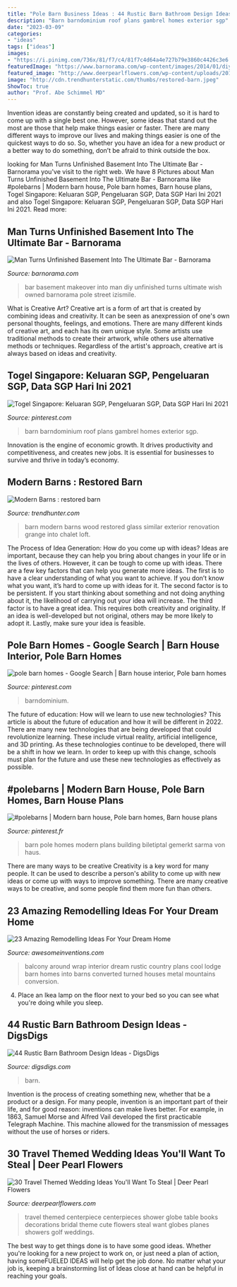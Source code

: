 ```yaml
---
title: "Pole Barn Business Ideas : 44 Rustic Barn Bathroom Design Ideas"
description: "Barn barndominium roof plans gambrel homes exterior sgp"
date: "2023-03-09"
categories:
- "ideas"
tags: ["ideas"]
images:
- "https://i.pinimg.com/736x/81/f7/c4/81f7c4d64a4e727b79e3860c4426c3e6.jpg"
featuredImage: "https://www.barnorama.com/wp-content/images/2014/01/diy_basement_bar/10-diy_basement_bar.jpg"
featured_image: "http://www.deerpearlflowers.com/wp-content/uploads/2015/04/cute-centerpiece-with-books-globes-and-planes.jpg"
image: "http://cdn.trendhunterstatic.com/thumbs/restored-barn.jpeg"
ShowToc: true
author: "Prof. Abe Schimmel MD"
---
```



Invention ideas are constantly being created and updated, so it is hard to come up with a single best one. However, some ideas that stand out the most are those that help make things easier or faster. There are many different ways to improve our lives and making things easier is one of the quickest ways to do so. So, whether you have an idea for a new product or a better way to do something, don’t be afraid to think outside the box.

	

		
looking for Man Turns Unfinished Basement Into The Ultimate Bar - Barnorama you've visit to the right web. We have 8 Pictures about Man Turns Unfinished Basement Into The Ultimate Bar - Barnorama like #polebarns | Modern barn house, Pole barn homes, Barn house plans, Togel Singapore: Keluaran SGP, Pengeluaran SGP, Data SGP Hari Ini 2021 and also Togel Singapore: Keluaran SGP, Pengeluaran SGP, Data SGP Hari Ini 2021. Read more:
		
    
## Man Turns Unfinished Basement Into The Ultimate Bar - Barnorama

<img loading=lazy src="https://www.barnorama.com/wp-content/images/2014/01/diy_basement_bar/10-diy_basement_bar.jpg" onerror="this.onerror=null;this.src='https://tse4.mm.bing.net/th?id=OIP.suzpyejOHH67OcASk1P2eAHaFj&amp;pid=15.1';" alt="Man Turns Unfinished Basement Into The Ultimate Bar - Barnorama">

_Source: barnorama.com_

>bar basement makeover into man diy unfinished turns ultimate wish owned barnorama pole street izismile. 

	

What is Creative Art?
Creative art is a form of art that is created by combining ideas and creativity. It can be seen as anexpression of one's own personal thoughts, feelings, and emotions. There are many different kinds of creative art, and each has its own unique style. Some artists use traditional methods to create their artwork, while others use alternative methods or techniques. Regardless of the artist's approach, creative art is always based on ideas and creativity.

    
## Togel Singapore: Keluaran SGP, Pengeluaran SGP, Data SGP Hari Ini 2021

<img loading=lazy src="https://i.pinimg.com/736x/e1/ee/b6/e1eeb60f14021e059fbc0199fa3ecb28.jpg" onerror="this.onerror=null;this.src='https://tse2.mm.bing.net/th?id=OIP.iVcfzQSIdBrPgWyG-UBMCgHaE4&amp;pid=15.1';" alt="Togel Singapore: Keluaran SGP, Pengeluaran SGP, Data SGP Hari Ini 2021">

_Source: pinterest.com_

>barn barndominium roof plans gambrel homes exterior sgp. 

	

Innovation is the engine of economic growth. It drives productivity and competitiveness, and creates new jobs. It is essential for businesses to survive and thrive in today’s economy.

    
## Modern Barns : Restored Barn

<img loading=lazy src="http://cdn.trendhunterstatic.com/thumbs/restored-barn.jpeg" onerror="this.onerror=null;this.src='https://tse2.mm.bing.net/th?id=OIP.FaRLr3lFV9XYTeaC7MjuBAHaLU&amp;pid=15.1';" alt="Modern Barns : restored barn">

_Source: trendhunter.com_

>barn modern barns wood restored glass similar exterior renovation grange into chalet loft. 

	

The Process of Idea Generation: How do you come up with ideas?
Ideas are important, because they can help you bring about changes in your life or in the lives of others. However, it can be tough to come up with ideas. There are a few key factors that can help you generate more ideas. The first is to have a clear understanding of what you want to achieve. If you don’t know what you want, it’s hard to come up with ideas for it. The second factor is to be persistent. If you start thinking about something and not doing anything about it, the likelihood of carrying out your idea will increase. The third factor is to have a great idea. This requires both creativity and originality. If an idea is well-developed but not original, others may be more likely to adopt it. Lastly, make sure your idea is feasible.

    
## Pole Barn Homes - Google Search | Barn House Interior, Pole Barn Homes

<img loading=lazy src="https://i.pinimg.com/736x/05/ff/69/05ff693f81e9ee42234a208b08b30fbf.jpg" onerror="this.onerror=null;this.src='https://tse2.mm.bing.net/th?id=OIP._7TIU1reqb0u7fmY0SYbmAHaEK&amp;pid=15.1';" alt="pole barn homes - Google Search | Barn house interior, Pole barn homes">

_Source: pinterest.com_

>barndominium. 

	

The future of education: How will we learn to use new technologies?
This article is about the future of education and how it will be different in 2022. There are many new technologies that are being developed that could revolutionize learning. These include virtual reality, artificial intelligence, and 3D printing. As these technologies continue to be developed, there will be a shift in how we learn. In order to keep up with this change, schools must plan for the future and use these new technologies as effectively as possible.

    
## #polebarns | Modern Barn House, Pole Barn Homes, Barn House Plans

<img loading=lazy src="https://i.pinimg.com/736x/81/f7/c4/81f7c4d64a4e727b79e3860c4426c3e6.jpg" onerror="this.onerror=null;this.src='https://tse1.mm.bing.net/th?id=OIP.XTbcFl9fcar48mfA66ptVQHaLG&amp;pid=15.1';" alt="#polebarns | Modern barn house, Pole barn homes, Barn house plans">

_Source: pinterest.fr_

>barn pole homes modern plans building biletiptal gemerkt sarma von haus. 

	

There are many ways to be creative
Creativity is a key word for many people. It can be used to describe a person's ability to come up with new ideas or come up with ways to improve something. There are many creative ways to be creative, and some people find them more fun than others.

    
## 23 Amazing Remodelling Ideas For Your Dream Home

<img loading=lazy src="http://www.awesomeinventions.com/wp-content/uploads/2014/11/wrap-around-balcony.jpg" onerror="this.onerror=null;this.src='https://tse2.mm.bing.net/th?id=OIP.hjJhgODmoVrPF9DaF_Gy_gHaLF&amp;pid=15.1';" alt="23 Amazing Remodelling Ideas For Your Dream Home">

_Source: awesomeinventions.com_

>balcony around wrap interior dream rustic country plans cool lodge barn homes into barns converted turned houses metal mountains conversion. 

	

4. Place an Ikea lamp on the floor next to your bed so you can see what you're doing while you sleep.

    
## 44 Rustic Barn Bathroom Design Ideas - DigsDigs

<img loading=lazy src="https://www.digsdigs.com/photos/rustic-barn-bathrooms-29.jpg" onerror="this.onerror=null;this.src='https://tse1.mm.bing.net/th?id=OIP.3eifer1IxdGm-7mN7CuQowAAAA&amp;pid=15.1';" alt="44 Rustic Barn Bathroom Design Ideas - DigsDigs">

_Source: digsdigs.com_

>barn. 

	

Invention is the process of creating something new, whether that be a product or a design. For many people, invention is an important part of their life, and for good reason: inventions can make lives better. For example, in 1863, Samuel Morse and Alfred Vail developed the first practicable Telegraph Machine. This machine allowed for the transmission of messages without the use of horses or riders.

    
## 30 Travel Themed Wedding Ideas You&#039;ll Want To Steal | Deer Pearl Flowers

<img loading=lazy src="http://www.deerpearlflowers.com/wp-content/uploads/2015/04/cute-centerpiece-with-books-globes-and-planes.jpg" onerror="this.onerror=null;this.src='https://tse2.mm.bing.net/th?id=OIP.QoFEq_QljfrftPa5DBhNNQHaLC&amp;pid=15.1';" alt="30 Travel Themed Wedding Ideas You&#039;ll Want To Steal | Deer Pearl Flowers">

_Source: deerpearlflowers.com_

>travel themed centerpiece centerpieces shower globe table books decorations bridal theme cute flowers steal want globes planes showers golf weddings. 

	

The best way to get things done is to have some good ideas. Whether you're looking for a new project to work on, or just need a plan of action, having someFUELED IDEAS will help get the job done. No matter what your job is, keeping a brainstorming list of Ideas close at hand can be helpful in reaching your goals.

